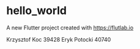 # hello_world

A new Flutter project created with https://flutlab.io

Krzysztof Koc 39428
Eryk Potocki 40740
